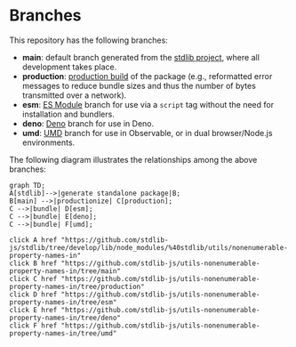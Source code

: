 <!--

@license Apache-2.0

Copyright (c) 2022 The Stdlib Authors.

Licensed under the Apache License, Version 2.0 (the "License");
you may not use this file except in compliance with the License.
You may obtain a copy of the License at

    http://www.apache.org/licenses/LICENSE-2.0

Unless required by applicable law or agreed to in writing, software
distributed under the License is distributed on an "AS IS" BASIS,
WITHOUT WARRANTIES OR CONDITIONS OF ANY KIND, either express or implied.
See the License for the specific language governing permissions and
limitations under the License.

-->

# Branches

This repository has the following branches:

-   **main**: default branch generated from the [stdlib project][stdlib-url], where all development takes place.
-   **production**: [production build][production-url] of the package (e.g., reformatted error messages to reduce bundle sizes and thus the number of bytes transmitted over a network).
-   **esm**: [ES Module][esm-url] branch for use via a `script` tag without the need for installation and bundlers.
-   **deno**: [Deno][deno-url] branch for use in Deno.
-   **umd**: [UMD][umd-url] branch for use in Observable, or in dual browser/Node.js environments.

The following diagram illustrates the relationships among the above branches:

```mermaid
graph TD;
A[stdlib]-->|generate standalone package|B;
B[main] -->|productionize| C[production];
C -->|bundle| D[esm];
C -->|bundle| E[deno];
C -->|bundle| F[umd];

click A href "https://github.com/stdlib-js/stdlib/tree/develop/lib/node_modules/%40stdlib/utils/nonenumerable-property-names-in"
click B href "https://github.com/stdlib-js/utils-nonenumerable-property-names-in/tree/main"
click C href "https://github.com/stdlib-js/utils-nonenumerable-property-names-in/tree/production"
click D href "https://github.com/stdlib-js/utils-nonenumerable-property-names-in/tree/esm"
click E href "https://github.com/stdlib-js/utils-nonenumerable-property-names-in/tree/deno"
click F href "https://github.com/stdlib-js/utils-nonenumerable-property-names-in/tree/umd"
```

[stdlib-url]: https://github.com/stdlib-js/stdlib/tree/develop/lib/node_modules/%40stdlib/utils/nonenumerable-property-names-in
[production-url]: https://github.com/stdlib-js/utils-nonenumerable-property-names-in/tree/production
[deno-url]: https://github.com/stdlib-js/utils-nonenumerable-property-names-in/tree/deno
[umd-url]: https://github.com/stdlib-js/utils-nonenumerable-property-names-in/tree/umd
[esm-url]: https://github.com/stdlib-js/utils-nonenumerable-property-names-in/tree/esm